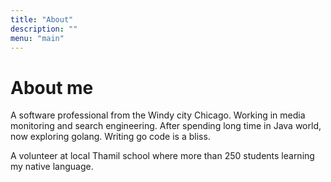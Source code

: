 ```yaml
---
title: "About"
description: ""
menu: "main"
---
```

# About me

A software professional from the Windy city Chicago. Working in media monitoring and search engineering. After spending long time in Java world, now exploring golang. Writing go code is a bliss. 

A volunteer at local Thamil school where more than 250 students learning my native language. 